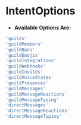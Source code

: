 # IntentOptions 
* **Available Options Are:**
```js
'guilds'
'guildMembers'
'guildBans'
'guildEmojis'
'guildIntegrations'
'guildWebhooks'
'guildInvites'
'guildVoiceStates'
'guildPresences'
'guildMessages'
'guildMessageReactions'
'guildMessageTyping'
'directMessages'
'directMessageReactions'
'directMessageTyping'
```
